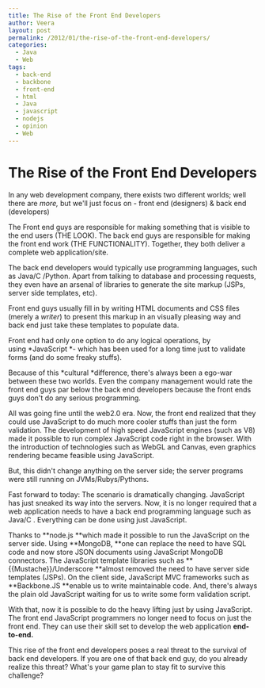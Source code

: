 ```yaml
---
title: The Rise of the Front End Developers
author: Veera
layout: post
permalink: /2012/01/the-rise-of-the-front-end-developers/
categories:
  - Java
  - Web
tags:
  - back-end
  - backbone
  - front-end
  - html
  - Java
  - javascript
  - nodejs
  - opinion
  - Web
---
```

# The Rise of the Front End Developers

In any web development company, there exists two different worlds; well there are *more,* but we'll just focus on - front end (designers) & back end (developers)

The Front end guys are responsible for making something that is visible to the end users (THE LOOK). The back end guys are responsible for making the front end work (THE FUNCTIONALITY). Together, they both deliver a complete web application/site.

The back end developers would typically use programming languages, such as Java/C /Python. Apart from talking to database and processing requests, they even have an arsenal of libraries to generate the site markup (JSPs, server side templates, etc).

Front end guys usually fill in by writing HTML documents and CSS files (merely a *writer*) to present this markup in an visually pleasing way and back end just take these templates to populate data.

Front end had only one option to do any logical operations, by using *JavaScript *- which has been used for a long time just to validate forms (and do some freaky stuffs).

Because of this *cultural *difference, there's always been a ego-war between these two worlds. Even the company management would rate the front end guys par below the back end developers because the front ends guys don't do any serious programming.

All was going fine until the web2.0 era. Now, the front end realized that they could use JavaScript to do much more cooler stuffs than just the form validation. The development of high speed JavaScript engines (such as V8) made it possible to run complex JavaScript code right in the browser. With the introduction of technologies such as WebGL and Canvas, even graphics rendering became feasible using JavaScript.

But, this didn't change anything on the server side; the server programs were still running on JVMs/Rubys/Pythons.

Fast forward to today: The scenario is dramatically changing. JavaScript has just sneaked its way into the servers. Now, it is no longer required that a web application needs to have a back end programming language such as Java/C . Everything can be done using just JavaScript.

Thanks to **node.js **which made it possible to run the JavaScript on the server side. Using **MongoDB, **one can replace the need to have SQL code and now store JSON documents using JavaScript MongoDB connectors. The JavaScript template libraries such as **{{Mustache}}/Underscore **almost removed the need to have server side templates (JSPs). On the client side, JavaScript MVC frameworks such as **Backbone.JS **enable us to write maintainable code. And, there's always the plain old JavaScript waiting for us to write some form validation script.

With that, now it is possible to do the heavy lifting just by using JavaScript. The front end JavaScript programmers no longer need to focus on just the front end. They can use their skill set to develop the web application **end-to-end.**

This rise of the front end developers poses a real threat to the survival of back end developers. If you are one of that back end guy, do you already realize this threat? What's your game plan to stay fit to survive this challenge?